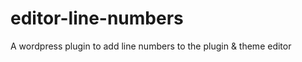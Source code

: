 editor-line-numbers
===================

A wordpress plugin to add line numbers to the plugin &amp; theme editor
